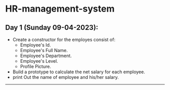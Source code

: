 # HR-management-system
## Day 1 (Sunday 09-04-2023): 
- Create a constructor for the employes consist of:
    - Employee's Id.
    - Employee's Full Name.
    - Employee's Department.
    - Employee's Level.
    - Profile Picture.
- Build a prototype to calculate the net salary for each employee.
- print Out the name of employee and his/her salary.

-----------------------------------------------------------------------